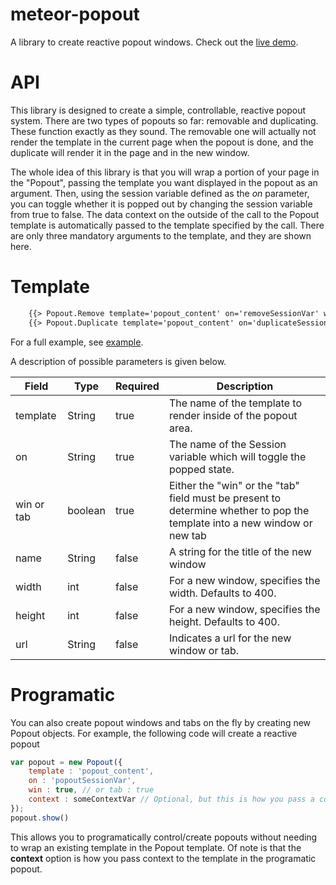 meteor-popout
=============

A library to create reactive popout windows. Check out the [live demo](http://popout.meteor.com/).

API
===

This library is designed to create a simple, controllable, reactive popout system. There are two types of popouts so far: removable and duplicating. These function exactly as they sound. The removable one will actually not render the template in the current page when the popout is done, and the duplicate will render it in the page and in the new window. 

The whole idea of this library is that you will wrap a portion of your page in the "Popout", passing the template you want displayed in the popout as an argument. Then, using the session variable defined as the *on* parameter, you can toggle whether it is popped out by changing the session variable from true to false. The data context on the outside of the call to the Popout template is automatically passed to the template specified by the call. There are only three mandatory arguments to the template, and they are shown here.

Template
========

```html
    {{> Popout.Remove template='popout_content' on='removeSessionVar' win=true}}
    {{> Popout.Duplicate template='popout_content' on='duplicateSessionVar' tab=true}}
```

For a full example, see [example](https://github.com/jchristman/meteor-popout/tree/master/example).

A description of possible parameters is given below.

| Field | Type | Required | Description |
|-------|------|----------|-------------|
| template | String | true | The name of the template to render inside of the popout area. |
| on | String | true | The name of the Session variable which will toggle the popped state. |
| win or tab | boolean | true | Either the "win" or the "tab" field must be present to determine whether to pop the template into a new window or new tab |
| name | String | false | A string for the title of the new window |
| width | int | false | For a new window, specifies the width. Defaults to 400. |
| height | int | false | For a new window, specifies the height. Defaults to 400. |
| url | String | false | Indicates a url for the new window or tab. |

Programatic
===========

You can also create popout windows and tabs on the fly by creating new Popout objects. For example, the following code will create a reactive popout

```js
var popout = new Popout({
    template : 'popout_content',
    on : 'popoutSessionVar',
    win : true, // or tab : true
    context : someContextVar // Optional, but this is how you pass a context
});
popout.show()
```

This allows you to programatically control/create popouts without needing to wrap an existing template in the Popout template. Of note is that the __context__ option is how you pass context to the template in the programatic popout.
